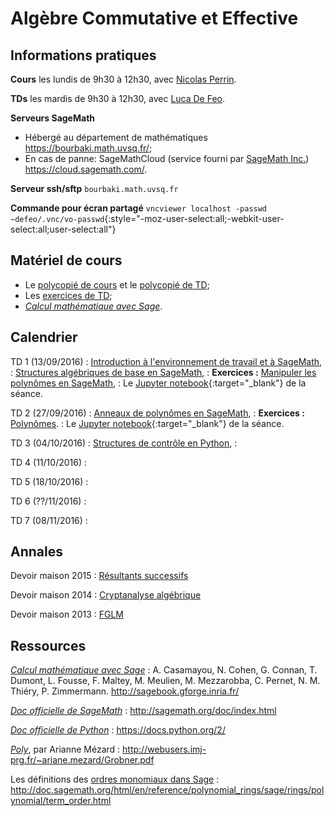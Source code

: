 ---
---

# Algèbre Commutative et Effective

## Informations pratiques

**Cours** les lundis de 9h30 à 12h30, avec [Nicolas Perrin](http://lmv.math.cnrs.fr/annuaire/nicolas-perrin/).

**TDs** les mardis de 9h30 à 12h30, avec [Luca De Feo](http://defeo.lu/).

**Serveurs SageMath**

- Hébergé au département de mathématiques <https://bourbaki.math.uvsq.fr/>;
- En cas de panne: SageMathCloud (service fourni par
  [SageMath Inc.](http://sagemath.com/))
  <https://cloud.sagemath.com/>.

**Serveur ssh/sftp** `bourbaki.math.uvsq.fr`

**Commande pour écran partagé** `vncviewer localhost -passwd ~defeo/.vnc/vo-passwd`{:style="-moz-user-select:all;-webkit-user-select:all;user-select:all"}


## Matériel de cours

- Le [polycopié de cours](poly) et le [polycopié de TD](polytd);
- Les [exercices de TD](exercises);
- [*Calcul mathématique avec Sage*](http://sagebook.gforge.inria.fr/).


## Calendrier

TD 1 (13/09/2016)
: [Introduction à l'environnement de travail et à SageMath](polytd#introduction--lenvironnemnt-de-travail-et--sagemath),
: [Structures algébriques de base en SageMath](polytd#anneaux-corps-polynmes-expressions),
: **Exercices :** [Manipuler les polynômes en SageMath](exercises#polynmes--une-variable),
: Le [Jupyter notebook](http://nbviewer.jupyter.org/gist/defeo/4adb727f7608dfd2c75eb7699d670fb7){:target="_blank"} de la séance.

TD 2 (27/09/2016)
: [Anneaux de polynômes en SageMath](polytd#polynmes),
: **Exercices :** [Polynômes](exercises#polynmes--une-variable).
: Le [Jupyter notebook](http://nbviewer.jupyter.org/gist/defeo/d0cab064cbc539ab96a3130a3832ac66){:target="_blank"} de la séance.

TD 3 (04/10/2016)
: [Structures de contrôle en Python](polytd#syntaxe-pythonsage),
: 

TD 4 (11/10/2016)
: 

TD 5 (18/10/2016)
: 

TD 6 (??/11/2016)
: 

TD 7 (08/11/2016)
: 

## Annales

Devoir maison 2015
: [Résultants successifs](dm2015)

Devoir maison 2014
: [Cryptanalyse algébrique](dm2014)

Devoir maison 2013
: [FGLM](dm2013)

## Ressources

[*Calcul mathématique avec Sage*](http://sagebook.gforge.inria.fr/)
: A. Casamayou, N. Cohen, G. Connan, T. Dumont, L. Fousse, F. Maltey,
M. Meulien, M. Mezzarobba, C. Pernet, N. M. Thiéry,
P. Zimmermann. <http://sagebook.gforge.inria.fr/>

[*Doc officielle de SageMath*](http://sagemath.org/doc/index.html)
: <http://sagemath.org/doc/index.html>

[*Doc officielle de Python*](https://docs.python.org/2/)
: <https://docs.python.org/2/>

[*Poly*](http://webusers.imj-prg.fr/~ariane.mezard/Grobner.pdf), par Arianne Mézard
: <http://webusers.imj-prg.fr/~ariane.mezard/Grobner.pdf>

Les définitions des [ordres monomiaux dans Sage](http://doc.sagemath.org/html/en/reference/polynomial_rings/sage/rings/polynomial/term_order.html)
: <http://doc.sagemath.org/html/en/reference/polynomial_rings/sage/rings/polynomial/term_order.html>
